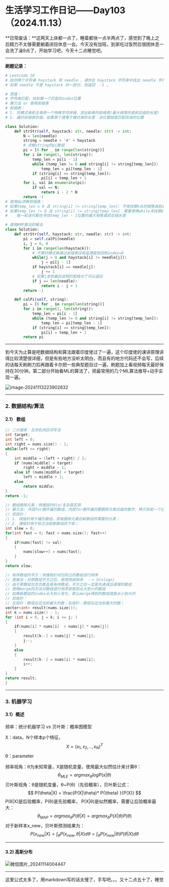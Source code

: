 # 生活学习工作日记——Day103（2024.11.13）

**日常废话：**这两天上床都一点了，睡着都快一点半两点了，感觉到了晚上之后精力不太够需要躺着闭目休息一会。今天没有加班，到家吃过饭然后很困休息一会洗了澡9点了，开始学习吧，今天十二点睡觉吧。

---

**刷题记录：**

```python
# Leetcode 28
# 给你两个字符串 haystack 和 needle ，请你在 haystack 字符串中找出 needle 字符串的第一个匹配项的下标（下标从 0 开始）。
# 如果 needle 不是 haystack 的一部分，则返回  -1 。

# 思路：
# 字符串匹配，找到第一个匹配的index位置
# 暴力法 or 使用前缀表
# 前缀表：
# 1. 将模式串和主串用一个特殊字符拼接，求出新串的前缀表(最大相等的真前后缀的长度)
# 2. 遍历前缀表的值，如果某个值等于模式串的长度：该位置就是匹配完成的位置

class Solution:
    def strStr(self, haystack: str, needle: str) -> int:
        N = len(needle)
        string = needle + '#' + haystack
        # 求解string的pi数组
        pi = [0 for _ in range(len(string))]
        for i in range(1, len(string)):
            temp_len = pi[i - 1]
            while (temp_len != 0 and string[i] != string[temp_len]):
                temp_len = pi[temp_len - 1]
            if (string[i] == string[temp_len]):
                pi[i] = temp_len + 1
        for i, val in enumerate(pi):
            if val == N:
                return i - 2 * N 
        return -1
# 使用dp求解前缀表：
# 如果temp_len = 0 且 string[i] != string[temp_len]: 不用找第k长的相等真前后缀，该位置的pi值一定为0
# 如果temp_len != 0 且 string[i] != string[temp_len]：需要使用while寻找第k长的相等真前后缀
#    每一轮迭代都在寻找temp_len - 1位置的最大相等真前后缀长度

# 使用KMP算法的解法
class Solution:
    def strStr(self, haystack: str, needle: str) -> int:
        pi = self.calPi(needle)
        i, j = 0, 0
        for i in range(len(haystack)):
            # 不等时模式串通过前缀表往前追溯直到回到index=0
            while(j > 0 and haystack[i] != needle[j]):
                j = pi[j - 1]
            if haystack[i] == needle[j]:
                j += 1
            # 如果j走到最后说明匹配成功了可以返回
            if j == len(needle):
                return i - j + 1
        return -1

    def calPi(self, string):
        pi = [0 for _ in range(len(string))]
        for i in range(1, len(string)):
            temp_len = pi[i - 1]
            while (temp_len != 0 and string[i] != string[temp_len]):
                temp_len = pi[temp_len - 1]
            if (string[i] == string[temp_len]):
                pi[i] = temp_len + 1
        return pi
```

---

到今天为止算是吧数据结构和算法跟着印度佬过了一遍，这个印度佬的课讲原理讲得比较清楚很详细，但是有些地方没听太明白，而且有的地方代码还不会写，后续的话每天刷刷力扣再跟着卡尔把一些典型题目过一遍，刷题加上看视频每天最好保持在30分钟。第二部分开始看ML的算法了，把最常用的几个ML算法推导+动手实现一遍。

![image-20241113223902832](C:\Users\44225\AppData\Roaming\Typora\typora-user-images\image-20241113223902832.png)

---

### 2. 数据结构/算法

#### 2.1） 数组

```c++
// 二分搜索：左闭右闭区间写法
int target;
int left = 0;
int right = nums.size() - 1;
while(left <= right)
{
    int middle = (left + right) / 2;
    if (nums[middle] > target)
        right = middle - 1;
    else if (nums[middle] < target)
        left = middle + 1;
    else
        return middle;
}
return -1;

// 数组删除元素：快慢指针O(n)复杂度实现
// 暴力法: 外层for循环遍历数组，内层for循环遍历要删除元素后面的数字，拷贝到前一个位置 --> O(n2)
// 双指针：
// 1. 快指针用于遍历数组，获取删除元素后新数组所需要的元素；
// 2. 慢指针用于标注当前新数组的下标；
int slow = 0;
for(int fast = 0; fast < nums.size(); fast++)
{
    if(nums[fast] != val)
    {
        nums[slow++] = nums[fast];
    }
}
return slow;

// 有序数组的平方：快慢指针对凹形凸形数组进行排序
// 直接法：对原数组平方之后，使用快排排序  --> O(nlogn)
// 由于原数组包含负数且是有序数组，平方之后一定是先递减后递增的数组
// 使用merge的方法对数组进行排序获取到从大到小的数组
// 如果新数组的index从大到小变化，那么merge得到的数组就是从小到大的
// 双指针：
// 左指针：数组左边当前最大的数；右指针：数组右边当前最大的数；
vector<int> result(nums.size());
int k = nums.size() - 1;
for (int i = 0, j = k; i <= j; )
{
    if(nums[i] * nums[i]  < nums[j] * nums[j])
    {
        result[k--] = nums[j] * nums[j];
        j--;
    }
    else
    {
        result[k--] = nums[i] * nums[i];
        i++;
    }
}
return result;
}
```

---

### 3. 机器学习

#### 3.1）概述

频率：统计机器学习  vs 贝叶斯：概率图模型

X：data，N个样本p个特征，
$$
X = (x_1, x_2, .., x_N)^T
$$
θ：parameter

频率视角：θ为未知常量，X是随机变量，使用最大似然估计来计算θ：
$$
\theta_{MLE} = argmax_\theta logP(x|\theta)
$$
贝叶斯视角：θ是随机变量，θ~P(θ)（先验概率），贝叶斯公式：
$$
P(\theta|X) = \frac{P(X|\theta)* P(\theta) }{P(X)}
$$
P(θ|X)是后验概率，P(θ)是先验概率， P(X|θ)是似然概率，需要让后验概率最大：
$$
\theta_{MAP} = argmax_{\theta}P(\theta|X) = argmax_{\theta} P(X|\theta)P(\theta)
$$
对于新样本x_new，贝叶斯预测结果为：
$$
P(x_{new} | X) = \int_\theta P(x_{new}, \theta | X)d\theta = \int_\theta P(x_{new}|\theta)P(\theta|X)d\theta
$$

---

#### 3.2) 高斯分布

![微信图片_20241114004447](C:\Users\44225\Desktop\微信图片_20241114004447.jpg)

---

这里公式太多了，用markdown写的话太慢了，手写吧。。。又十二点五十了，睡觉

